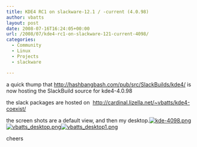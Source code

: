 ```yaml
---
title: KDE4 RC1 on slackware-12.1 / -current (4.0.98)
author: vbatts
layout: post
date: 2008-07-16T16:24:05+00:00
url: /2008/07/kde4-rc1-on-slackware-121-current-4098/
categories:
  - Community
  - Linux
  - Projects
  - slackware

---
```

a quick thump that <http://hashbangbash.com/pub/src/SlackBuilds/kde4/> is now hosting the SlackBuild source for kde4-4.0.98

the slack packages are hosted on  <http://cardinal.lizella.net/~vbatts/kde4-coexist/>

the screen shots are a default view, and then my desktop.[![kde-4098.png][1]][2][![vbatts_desktop.png][3]][4][![vbatts_desktop1.png][5]][6]

cheers

 [1]: /img/2008/07/kde-4098.thumbnail.png
 [2]: /img/2008/07/kde-4098.png "kde-4098.png"
 [3]: /img/2008/07/vbatts_desktop.thumbnail.png
 [4]: /img/2008/07/vbatts_desktop.png "vbatts_desktop.png"
 [5]: /img/2008/07/vbatts_desktop1.thumbnail.png
 [6]: /img/2008/07/vbatts_desktop1.png "vbatts_desktop1.png"